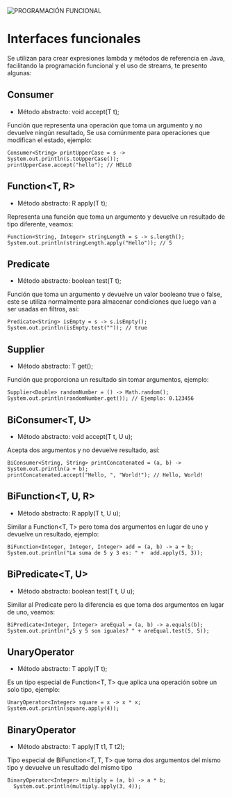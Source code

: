 ![PROGRAMACIÓN FUNCIONAL](https://github.com/user-attachments/assets/9c5542a6-5e60-4745-84b5-f48719e1c61f)


# Interfaces funcionales
Se utilizan para crear expresiones lambda y métodos de referencia en Java, facilitando la programación funcional y el uso de streams, te presento algunas:

## Consumer<T>
  - Método abstracto: void accept(T t);
  
  Función que representa una operación que toma un argumento y no devuelve ningún resultado, Se usa comúnmente para operaciones que modifican el estado, ejemplo: 
```
Consumer<String> printUpperCase = s -> System.out.println(s.toUpperCase());
printUpperCase.accept("hello"); // HELLO
```

## Function<T, R>  
  - Método abstracto: R apply(T t);
  
  Representa una función que toma un argumento y devuelve un resultado de tipo diferente, veamos: 
  ```
Function<String, Integer> stringLength = s -> s.length();
System.out.println(stringLength.apply("Hello")); // 5
```
  
## Predicate<T> 
  - Método abstracto: boolean test(T t);
  
  Función que toma un argumento y devuelve un valor booleano true o false, este se utiliza normalmente para almacenar condiciones que luego van a ser usadas en filtros, así: 
```
Predicate<String> isEmpty = s -> s.isEmpty();
System.out.println(isEmpty.test("")); // true
```
  
## Supplier<T>  
  - Método abstracto: T get();
  
  Función que proporciona un resultado sin tomar argumentos, ejemplo: 
```
Supplier<Double> randomNumber = () -> Math.random();
System.out.println(randomNumber.get()); // Ejemplo: 0.123456
```
  
## BiConsumer<T, U> 
  - Método abstracto: void accept(T t, U u);
  
  Acepta dos argumentos y no devuelve resultado, así:
```
BiConsumer<String, String> printConcatenated = (a, b) -> System.out.println(a + b);
printConcatenated.accept("Hello, ", "World!"); // Hello, World!
```

 ## BiFunction<T, U, R> 
  - Método abstracto: R apply(T t, U u);
  
  Similar a Function<T, T> pero toma dos argumentos en lugar de uno  y devuelve un resultado, ejemplo: 
```
BiFunction<Integer, Integer, Integer> add = (a, b) -> a + b;        
System.out.println("La suma de 5 y 3 es: " +  add.apply(5, 3));
```
  
## BiPredicate<T, U>  
  - Método abstracto: boolean test(T t, U u);
  
  Similar al Predicate<T> pero la diferencia es que toma dos argumentos en lugar de uno, veamos:
```
BiPredicate<Integer, Integer> areEqual = (a, b) -> a.equals(b);
System.out.println("¿5 y 5 son iguales? " + areEqual.test(5, 5));
```
  
## UnaryOperator<T> 
  - Método abstracto: T apply(T t);
  
  Es un tipo especial de Function<T, T> que aplica una operación sobre un solo tipo, ejemplo:
  ```
UnaryOperator<Integer> square = x -> x * x;
System.out.println(square.apply(4));
```
  
## BinaryOperator<T> 
  - Método abstracto: T apply(T t1, T t2);
  
  Tipo especial de BiFunction<T, T, T> que toma dos argumentos del mismo tipo y devuelve un resultado del mismo tipo
```
BinaryOperator<Integer> multiply = (a, b) -> a * b; 
  System.out.println(multiply.apply(3, 4));

